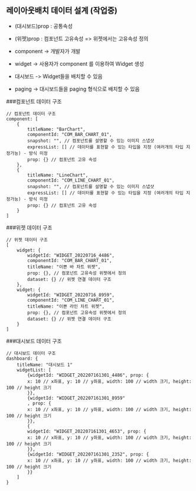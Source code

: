 ## 레이아웃배치 데이터 설계 (작업중)

- (대시보드)prop : 공통속성
- (위젯)prop : 컴포넌트 고유속성 => 위젯에서는 고유속성 정의
  
- component -> 개발자가 개발
- widget -> 사용자가 component 를 이용하여 Widget 생성
- 대시보드 -> Widget들을 배치할 수 있음
- paging -> 대시보드들을 paging 형식으로 배치할 수 있음

###컴포넌트 데이터 구조
```json5
// 컴포넌트 데이터 구조
component: [
	{
		titleName: "BarChart",
		componentId: "COM_BAR_CHART_01",
		snapshot: "", // 컴포넌트를 설명할 수 있는 이미지 스냅샷
		expressList: [] // 데이터를 표현할 수 있는 타입을 지정 (여러개의 타입 지정가능) - 방식 미정
		prop: {} // 컴포넌트 고유 속성
	},
	{
		titleName: "LineChart",
		componentId: "COM_LINE_CHART_01",
		snapshot: "", // 컴포넌트를 설명할 수 있는 이미지 스냅샷
		expressList: [] // 데이터를 표현할 수 있는 타입을 지정 (여러개의 타입 지정가능) - 방식 미정
		prop: {} // 컴포넌트 고유 속성
	}
]
```

###위젯 데이터 구조
```json5
// 위젯 데이터 구조
[
	widget: {
		widgetId: "WIDGET_20220716_4486",
		componentId: "COM_BAR_CHART_01",
		titleName: "이쁜 바 차트 위젯",
		prop: {}, // 컴포넌트 고유속성 위젯에서 정의
		dataset: {} // 위젯 연결 데이터 구조
	},
	widget: {
		widgetId: "WIDGET_20220716_8959",
		componentId: "COM_LINE_CHART_01",
		titleName: "이쁜 라인 차트 위젯",
        prop: {}, // 컴포넌트 고유속성 위젯에서 정의
		dataset: {} // 위젯 연결 데이터 구조
	}
]
```

###대시보드 데이터 구조
```json5
// 대시보드 데이터 구조
dashboard: {
    titleName: "대시보드 1"
    widgetList: [
        {widgetId: "WIDGET_202207161301_4486", prop: {
        x: 10 // x좌표, y: 10 // y좌표, width: 100 // width 크기, height: 100 // height 크기
        }},
        {widgetId: "WIDGET_202207161301_8959"
        , prop: {
        x: 10 // x좌표, y: 10 // y좌표, width: 100 // width 크기, height: 100 // height 크기
        }},
        {
        widgetId: "WIDGET_202207161301_4653", prop: {
        x: 10 // x좌표, y: 10 // y좌표, width: 100 // width 크기, height: 100 // height 크기
        }},
        {widgetId: "WIDGET_202207161301_2352", prop: {
        x: 10 // x좌표, y: 10 // y좌표, width: 100 // width 크기, height: 100 // height 크기
        }}
    ]
}
```